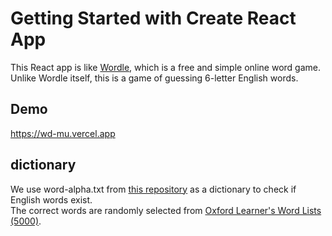 # Getting Started with Create React App

This React app is like [Wordle](https://www.nytimes.com/games/wordle/index.html), which is a free and simple online word game.\
Unlike Wordle itself, this is a game of guessing 6-letter English words.

## Demo

https://wd-mu.vercel.app

## dictionary

We use word-alpha.txt from [this repository](https://github.com/dwyl/english-words) as a dictionary to check if English words exist.\
The correct words are randomly selected from [Oxford Learner's Word Lists (5000)](https://www.oxfordlearnersdictionaries.com/wordlists/).
